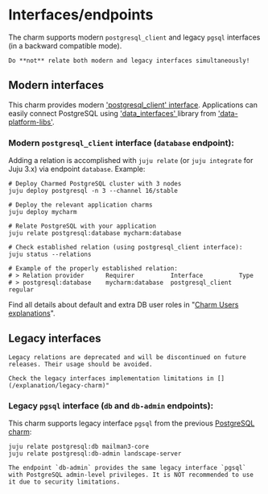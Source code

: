 # Interfaces/endpoints

The charm supports modern `postgresql_client` and legacy `pgsql` interfaces (in a backward compatible mode).

```{caution}
Do **not** relate both modern and legacy interfaces simultaneously!
```

## Modern interfaces

This charm provides modern ['postgresql_client' interface](https://github.com/canonical/charm-relation-interfaces). Applications can easily connect PostgreSQL using ['data_interfaces' ](https://charmhub.io/data-platform-libs/libraries/data_interfaces) library from ['data-platform-libs'](https://github.com/canonical/data-platform-libs/).

### Modern `postgresql_client` interface (`database` endpoint):

Adding a relation is accomplished with `juju relate` (or `juju integrate` for Juju 3.x) via endpoint `database`. Example:

```text
# Deploy Charmed PostgreSQL cluster with 3 nodes
juju deploy postgresql -n 3 --channel 16/stable

# Deploy the relevant application charms
juju deploy mycharm

# Relate PostgreSQL with your application
juju relate postgresql:database mycharm:database

# Check established relation (using postgresql_client interface):
juju status --relations

# Example of the properly established relation:
# > Relation provider      Requirer          Interface          Type
# > postgresql:database    mycharm:database  postgresql_client  regular
```

Find all details about default and extra DB user roles in "[Charm Users explanations](/explanation/users)".

## Legacy interfaces

```{note}
Legacy relations are deprecated and will be discontinued on future releases. Their usage should be avoided. 

Check the legacy interfaces implementation limitations in [](/explanation/legacy-charm)"
```

### Legacy `pgsql` interface (`db` and `db-admin` endpoints):

This charm supports legacy interface `pgsql` from the previous [PostgreSQL charm](https://launchpad.net/postgresql-charm):

```text
juju relate postgresql:db mailman3-core
juju relate postgresql:db-admin landscape-server
```

```{note}
The endpoint `db-admin` provides the same legacy interface `pgsql` with PostgreSQL admin-level privileges. It is NOT recommended to use it due to security limitations.
```
